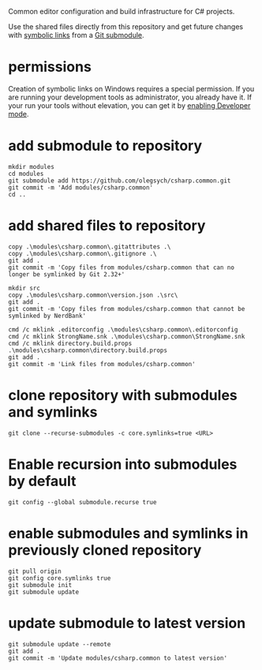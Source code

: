 Common editor configuration and build infrastructure for C# projects.

Use the shared files directly from this repository and get future changes with
[symbolic links](https://msdn.microsoft.com/en-us/library/windows/desktop/aa365680.aspx)
from a [Git submodule](https://git-scm.com/book/en/v2/Git-Tools-Submodules).

# permissions

Creation of symbolic links on Windows requires a special permission. 
If you are running your development tools as administrator, you already have it. 
If your run your tools without elevation, you can get it by 
[enabling Developer mode](https://docs.microsoft.com/en-us/windows/uwp/get-started/enable-your-device-for-development#accessing-settings-for-developers).

# add submodule to repository
```
mkdir modules
cd modules
git submodule add https://github.com/olegsych/csharp.common.git
git commit -m 'Add modules/csharp.common'
cd ..
```

# add shared files to repository
```
copy .\modules\csharp.common\.gitattributes .\
copy .\modules\csharp.common\.gitignore .\
git add .
git commit -m 'Copy files from modules/csharp.common that can no longer be symlinked by Git 2.32+'

mkdir src
copy .\modules\csharp.common\version.json .\src\
git add .
git commit -m 'Copy files from modules/csharp.common that cannot be symlinked by NerdBank'

cmd /c mklink .editorconfig .\modules\csharp.common\.editorconfig
cmd /c mklink StrongName.snk .\modules\csharp.common\StrongName.snk
cmd /c mklink directory.build.props .\modules\csharp.common\directory.build.props
git add .
git commit -m 'Link files from modules/csharp.common'
```

# clone repository with submodules and symlinks
```
git clone --recurse-submodules -c core.symlinks=true <URL>
```

# Enable recursion into submodules by default
```
git config --global submodule.recurse true
```

# enable submodules and symlinks in previously cloned repository
```
git pull origin
git config core.symlinks true
git submodule init
git submodule update
```

# update submodule to latest version
```
git submodule update --remote
git add .
git commit -m 'Update modules/csharp.common to latest version'
```
